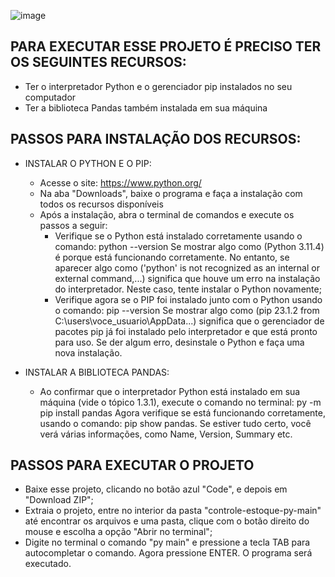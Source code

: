 ![image](https://github.com/diegomdsv/controle-estoque-py/assets/74707450/acad088d-01ce-4e10-a1a2-6be1b387df7d)

## PARA EXECUTAR ESSE PROJETO É PRECISO TER OS SEGUINTES RECURSOS:
* Ter o interpretador Python e o gerenciador pip instalados no seu computador
* Ter a biblioteca Pandas também instalada em sua máquina


## PASSOS PARA INSTALAÇÃO DOS RECURSOS:
* INSTALAR O PYTHON E O PIP:
    * Acesse o site: https://www.python.org/
    * Na aba "Downloads", baixe o programa e faça a instalação com todos os recursos disponíveis
    * Após a instalação, abra o terminal de comandos e execute os passos a seguir:
        * Verifique se o Python está instalado corretamente usando o comando: python --version
            Se mostrar algo como (Python 3.11.4) é porque está funcionando corretamente.
            No entanto, se aparecer algo como ('python' is not recognized as an internal or external command,...) significa que houve um erro na instalação do interpretador.
            Neste caso, tente instalar o Python novamente;
        * Verifique agora se o PIP foi instalado junto com o Python usando o comando: pip --version
            Se mostrar algo como (pip 23.1.2 from C:\users\voce_usuario\AppData...) significa que o gerenciador de pacotes pip já foi instalado pelo interpretador e que está pronto para uso.
            Se der algum erro, desinstale o Python e faça uma nova instalação.

* INSTALAR A BIBLIOTECA PANDAS:
    * Ao confirmar que o interpretador Python está instalado em sua máquina (vide o tópico 1.3.1), execute o comando no terminal: py -m pip install pandas
    Agora verifique se está funcionando corretamente, usando o comando: pip show pandas. Se estiver tudo certo, você verá várias informações, como Name, Version, Summary etc.

## PASSOS PARA EXECUTAR O PROJETO
* Baixe esse projeto, clicando no botão azul "Code", e depois em "Download ZIP";
* Extraia o projeto, entre no interior da pasta "controle-estoque-py-main" até encontrar os arquivos e uma pasta, clique com o botão direito do mouse e escolha a opção "Abrir no terminal";
* Digite no terminal o comando "py main" e pressione a tecla TAB para autocompletar o comando. Agora pressione ENTER. O programa será executado.

      
